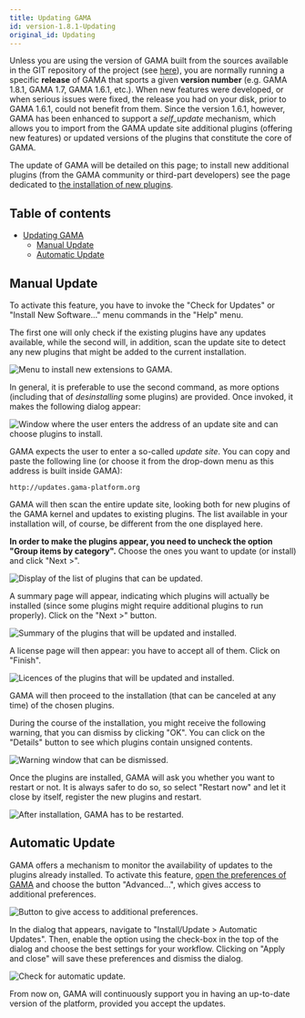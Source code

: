 ```yaml
---
title: Updating GAMA
id: version-1.8.1-Updating
original_id: Updating
---
```




Unless you are using the version of GAMA built from the sources available in the GIT repository of the project (see [here](InstallingGitVersion)), you are normally running a specific **release** of GAMA that sports a given **version number** (e.g. GAMA 1.8.1, GAMA 1.7, GAMA 1.6.1, etc.). When new features were developed, or when serious issues were fixed, the release you had on your disk, prior to GAMA 1.6.1, could not benefit from them. Since the version 1.6.1, however, GAMA has been enhanced to support a _self\_update_ mechanism, which allows you to import from the GAMA update site additional plugins (offering new features) or updated versions of the plugins that constitute the core of GAMA. 

The update of GAMA will be detailed on this page; to install new additional plugins (from the GAMA community or third-part developers) see the page dedicated to [the installation of new plugins](InstallingPlugins).

## Table of contents 

* [Updating GAMA](#updating-gama)
  * [Manual Update](#manual-update)
  * [Automatic Update](#automatic-update)



## Manual Update
To activate this feature, you have to invoke the "Check for Updates" or "Install New Software..." menu commands in the "Help" menu.

The first one will only check if the existing plugins have any updates available, while the second will, in addition, scan the update site to detect any new plugins that might be added to the current installation.

![Menu to install new extensions to GAMA.](../resources/images/installationAndLaunching/up1.menu_install.png)

In general, it is preferable to use the second command, as more options (including that of _desinstalling_ some plugins) are provided. Once invoked, it makes the following dialog appear:

![Window where the user enters the address of an update site and can choose plugins to install.](../resources/images/installationAndLaunching/up2.dialog_install.png)

GAMA expects the user to enter a so-called _update site_. You can copy and paste the following line (or choose it from the drop-down menu as this address is built inside GAMA):
```
http://updates.gama-platform.org
```

GAMA will then scan the entire update site, looking both for new plugins of the GAMA kernel and updates to existing plugins. The list available in your installation will, of course, be different from the one displayed here.  

**In order to make the plugins appear, you need to uncheck the option "Group items by category".** Choose the ones you want to update (or install) and click "Next >".

![Display of the list of plugins that can be updated.](../resources/images/installationAndLaunching/up3.dialog_install_2.png)

A summary page will appear, indicating which plugins will actually be installed (since some plugins might require additional plugins to run properly). Click on the "Next >" button.

![Summary of the plugins that will be updated and installed.](../resources/images/installationAndLaunching/up3.dialog_install_3.png)

A license page will then appear: you have to accept all of them. Click on "Finish".

![Licences of the plugins that will be updated and installed.](../resources/images/installationAndLaunching/up4.dialog_install_4_licence.png)


GAMA will then proceed to the installation (that can be canceled at any time) of the chosen plugins.


During the course of the installation, you might receive the following warning, that you can dismiss by clicking "OK". You can click on the "Details" button to see which plugins contain unsigned contents.

![Warning window that can be dismissed.](../resources/images/installationAndLaunching/up5.warning_install.png)

Once the plugins are installed, GAMA will ask you whether you want to restart or not. It is always safer to do so, so select "Restart now" and let it close by itself, register the new plugins and restart.

![After installation, GAMA has to be restarted.](../resources/images/installationAndLaunching/up6.install_restart.png)



## Automatic Update
GAMA offers a mechanism to monitor the availability of updates to the plugins already installed. To activate this feature, [open the preferences of GAMA](Preferences) and choose the button "Advanced...", which gives access to additional preferences.

![Button to give access to additional preferences.](../resources/images/installationAndLaunching/up7.open_advanced.png)

In the dialog that appears, navigate to "Install/Update > Automatic Updates". Then, enable the option using the check-box in the top of the dialog and choose the best settings for your workflow. Clicking on "Apply and close" will save these preferences and dismiss the dialog.

![Check for automatic update.](../resources/images/installationAndLaunching/up8.prefs_update.png)


From now on, GAMA will continuously support you in having an up-to-date version of the platform, provided you accept the updates.
